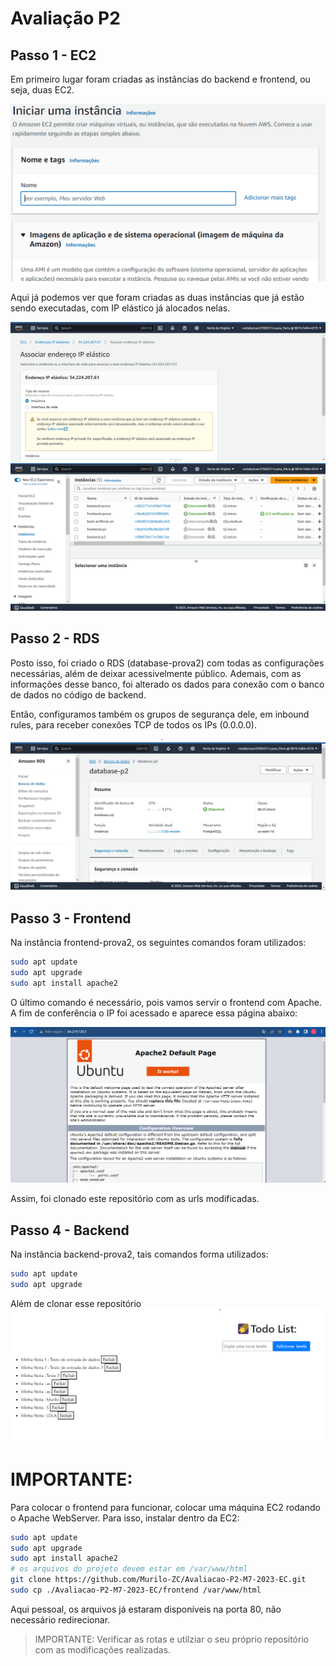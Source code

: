 # Avaliação P2

## Passo 1 - EC2
Em primeiro lugar foram criadas as instâncias do backend e frontend, ou seja, duas EC2. 

<img src="./media/instancia1.png" display="flex">

Aqui já podemos ver que foram criadas as duas instâncias que já estão sendo executadas, com IP elástico já alocados nelas.

<img src="./media/ipelastico.png" display="flex">
<img src="./media/instancia2.png" display="flex">

## Passo 2 - RDS
Posto isso, foi criado o RDS (database-prova2) com todas as configurações necessárias, além de deixar acessivelmente público. Ademais, com as informações desse banco, foi alterado os dados para conexão com o banco de dados no código de backend.

Então, configuramos também os grupos de segurança dele, em inbound rules, para receber conexões TCP de todos os IPs (0.0.0.0).

<img src="./media/rds.png" display="flex">

## Passo 3 - Frontend
Na instância frontend-prova2, os seguintes comandos foram utilizados:

```bash
sudo apt update
sudo apt upgrade
sudo apt install apache2
```
O último comando é necessário, pois vamos servir o frontend com Apache. A fim de conferência o IP foi acessado e aparece essa página abaixo:

<img src="./media/apache.png" display="flex">

Assim, foi clonado este repositório com as urls modificadas.

## Passo 4 - Backend
Na instância backend-prova2, tais comandos forma utilizados:

```bash
sudo apt update
sudo apt upgrade
```
Além de clonar esse repositório
<img src="./media/tela-front.png" display="flex">

# IMPORTANTE:

Para colocar o frontend para funcionar, colocar uma máquina EC2 rodando o Apache WebServer.
Para isso, instalar dentro da EC2:

```bash
sudo apt update
sudo apt upgrade
sudo apt install apache2
# os arquivos do projeto devem estar em /var/www/html
git clone https://github.com/Murilo-ZC/Avaliacao-P2-M7-2023-EC.git
sudo cp ./Avaliacao-P2-M7-2023-EC/frontend /var/www/html
```

Aqui pessoal, os arquivos já estaram disponíveis na porta 80, não necessário redirecionar.

> IMPORTANTE: Verificar as rotas e utilziar o seu próprio repositório com as modificações realizadas.
